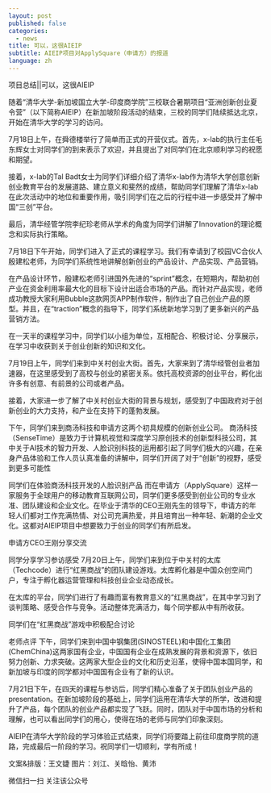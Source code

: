 ```yaml
---
layout: post
published: false
categories:
  - news
title: 可以，这很AIEIP
subtitle: AIEIP项目对ApplySquare（申请方）的报道
language: zh
---
```

项目总结||可以，这很AIEIP

随着“清华大学-新加坡国立大学-印度商学院”三校联合暑期项目“亚洲创新创业夏令营”（以下简称AIEIP）在新加坡阶段活动的结束，三校的同学们陆续抵达北京，开始在清华大学的学习的访问。

7月18日上午，在舜德楼举行了简单而正式的开营仪式。首先，x-lab的执行主任毛东辉女士对同学们的到来表示了欢迎，并且提出了对同学们在北京顺利学习的祝愿和期望。

接着，x-lab的Tal Badt女士为同学们详细介绍了清华x-lab作为清华大学创意创新创业教育平台的发展道路、建立意义和斐然的成绩，帮助同学们理解了清华x-lab在此次活动中的地位和重要作用，吸引同学们在之后的行程中进一步感受并了解中国“三创”平台。

最后，清华经管学院李纪珍老师从学术的角度为同学们讲解了Innovation的理论概念和实际执行策略。


7月18日下午开始，同学们进入了正式的课程学习。我们有幸请到了校园VC合伙人殷建松老师，为同学们系统性地讲解创新创业的产品设计、产品实现、产品营销。

在产品设计环节，殷建松老师引进国外先进的“sprint”概念，在短期内，帮助初创产业在资金利用率最大化的目标下设计出适合市场的产品。而针对产品实现，老师成功教授大家利用Bubble这款网页APP制作软件，制作出了自己创业产品的原型。并且，在“traction”概念的指导下，同学们系统新地学习到了更多新兴的产品营销方法。



在一天半的课程学习中，同学们以小组为单位，互相配合、积极讨论、分享展示，在学习中收获到关于创业创新的知识和文化。





7月19日上午，同学们来到中关村创业大街。首先，大家来到了清华经管创业者加速器，在这里感受到了高校与创业的紧密关系。依托高校资源的创业平台，孵化出许多有创意、有前景的公司或者产品。



接着，大家进一步了解了中关村创业大街的背景与规划，感受到了中国政府对于创新创业的大力支持，和产业在支持下的蓬勃发展。


下午，同学们来到商汤科技和申请方这两个初具规模的创新创业公司。 商汤科技（SenseTime）是致力于计算机视觉和深度学习原创技术的创新型科技公司，其中关于AI技术的智力开发、人脸识别科技的运用都引起了同学们极大的兴趣，在亲身产品体验和工作人员认真准备的讲解中，同学们开阔了对于“创新”的视野，感受到更多可能性


同学们在体验商汤科技开发的人脸识别产品
而在申请方（ApplySquare）这样一家服务于全球用户的移动教育互联网公司，同学们更多感受到创业公司的专业水准、团队建设和企业文化。在毕业于清华的CEO王刚先生的领导下，申请方的年轻人们都对工作充满热情、对公司充满热爱，并且培育出一种年轻、新潮的企业文化。这都对AIEIP项目中想要致力于创业的同学们有所启发。

申请方CEO王刚分享交流

同学分享学习参访感受
7月20日上午，同学们来到位于中关村的太库（Techcode）进行“红黑商战”的团队建设游戏。太库孵化器是中国众创空间门户，专注于孵化器运营管理和科技创业企业动态成长。



在太库的平台，同学们进行了有趣而富有教育意义的“红黑商战”，在其中学习到了谈判策略、感受合作与竞争。活动整体充满活力，每个同学都从中有所收获。





同学们在“红黑商战”游戏中积极配合讨论

老师点评
下午，同学们来到中国中钢集团(SINOSTEEL)和中国化工集团(ChemChina)这两家国有企业，中国国有企业在成熟发展的背景和资源下，依旧努力创新、力求突破。这两家大型企业的文化和历史沿革，使得中国本国同学，和新加坡与印度的同学都对中国国有企业有了新的认识。




7月21日下午，在四天的课程与参访后，同学们精心准备了关于团队创业产品的presentation。在新加坡阶段的基础上，同学们运用在清华大学的所学，改进和提升了产品，每个团队的创业产品都实现了飞跃。同时，团队对于中国市场的分析和理解，也可以看出同学们的用心，使得在场的老师与同学们印象深刻。








AIEIP在清华大学阶段的学习体验正式结束，同学们将要踏上前往印度商学院的道路，完成最后一阶段的学习。祝同学们一切顺利，学有所成！

文案&排版：王文婕
图片：刘江、关晗怡、黄沛

微信扫一扫
关注该公众号
